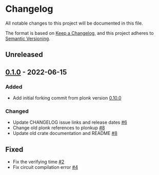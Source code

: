# Changelog

All notable changes to this project will be documented in this file.

The format is based on [Keep a Changelog](https://keepachangelog.com/en/1.0.0/),
and this project adheres to [Semantic Versioning](https://semver.org/spec/v2.0.0.html).

## Unreleased

## [0.1.0] - 2022-06-15

### Added

- Add initial forking commit from plonk version [0.10.0](https://github.com/dusk-network/plonk/releases/tag/v0.10.0)

### Changed

- Update CHANGELOG issue links and release dates [#6]
- Change old plonk references to plonkup [#8]
- Update old crate documentation and README [#8]

## Fixed

- Fix the verifying time [#2]
- Fix circuit compilation error [#4]

<!-- ISSUES -->
[#8]: https://github.com/dusk-network/plonkup/issues/8
[#6]: https://github.com/dusk-network/plonkup/issues/6
[#4]: https://github.com/dusk-network/plonkup/issues/4
[#2]: https://github.com/dusk-network/plonkup/issues/2

<!-- VERSIONS -->
[unreleased]: https://github.com/dusk-network/plonkup/compare/v0.1.0...HEAD
[0.1.0]: https://github.com/dusk-network/plonkup/releases/tag/v0.1.0
